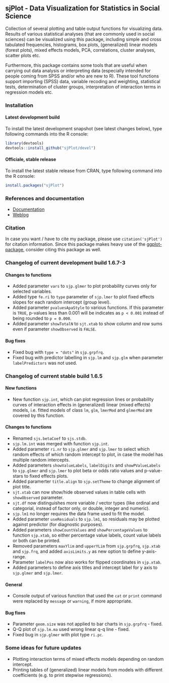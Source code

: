sjPlot - Data Visualization for Statistics in Social Science
------------------------------------------------------------------------------
Collection of several plotting and table output functions for visualizing data. Results of various statistical analyses (that are commonly used in social sciences) can be visualized using this package, including simple and cross tabulated frequencies, histograms, box plots, (generalized) linear models (forest plots), mixed effects models, PCA, correlations, cluster analyses, scatter plots etc.

Furthermore, this package contains some tools that are useful when carrying out data analysis or interpreting data (especially intended for people coming from SPSS and/or who are new to R). These tool functions support importing (SPSS) data, variable recoding and weighting, statistical tests, determination of cluster groups, interpretation of interaction terms in regression models etc.


### Installation

#### Latest development build

To install the latest development snapshot (see latest changes below), type following commands into the R console:

```r
library(devtools)
devtools::install_github("sjPlot/devel")
```

#### Officiale, stable release
To install the latest stable release from CRAN, type following command into the R console:

```r
install.packages("sjPlot")
```

### References and documentation

- [Documentation](http://www.strengejacke.de/sjPlot/)
- [Weblog](http://strengejacke.wordpress.com/sjplot-r-package/)


### Citation

In case you want / have to cite my package, please use `citation('sjPlot')` for citation information. Since this package makes heavy use of the [ggplot-package](http://cran.r-project.org/web/packages/ggplot2/index.html), consider citing this package as well.


### Changelog of current development build 1.6.7-3

#### Changes to functions
* Added parameter `vars` to `sjp.glmer` to plot probability curves only for selected variables.
* Added type `fe.ri` to `type` parameter of `sjp.lmer` to plot fixed effects slopes for each random intercept (group level).
* Added parameter `pvaluesApaStyle` to various functions. If this parameter is `TRUE`, p-values less than 0.001 will be indicates as `p < 0.001` instead of being rounded to `p = 0.000`.
* Added parameter `showTotalN` to `sjt.xtab` to show column and row sums even if parameter `showObserved` is `FALSE`.

#### Bug fixes
* Fixed bug with `type = "dots"` in `sjp.grpfrq`.
* Fixed bug with predictor labelling in `sjp.lm` and `sjp.glm` when parameter `labelPredictors` was not used.

### Changelog of current stable build 1.6.5

#### New functions
* New function `sjp.int`, which can plot regression lines or probability curves of interaction effects in (generalized) linear (mixed effects) models, i.e. fitted models of class `lm`, `glm`, `lmerMod` and `glmerMod` are covered by this function.

#### Changes to functions
* Renamed `sjs.betaCoef` to `sjs.stdb`.
* `sjp.lm.int` was merged with function `sjp.int`.
* Added parameter `ri.nr` to `sjp.glmer` and `sjp.lmer` to select which random effects of which random intercept to plot, in case the model has multiple random intercepts.
* Added parameters `showValueLabels`, `labelDigits` and `showPValueLabels` to `sjp.glmer` and `sjp.lmer` to plot beta or odds ratio values and p-value-stars to fixed effects plots.
* Added paramerter `title.align` to `sjp.setTheme` to change alignment of plot title.
* `sjt.xtab` can now show/hide observed values in table cells with `showObserved` parameter.
* `sjt.df` now distinguishes more variable / vector types (like ordinal and categorial, instead of factor only, or double, integer and numeric).
* `sjp.lm1` no longer requires the data frame used to fit the model.
* Added parameter `useResiduals` to `sjp.lm1`, so residuals may be plotted against predictor (for diagnostic purposes).
* Added parameters `showCountValues` and `showPercentageValues` to function `sjp.xtab`, so either percentage value labels, count value labels or both can be printed.
* Removed parameters `maxYlim` and `upperYLim` from `sjp.grpfrq`, `sjp.xtab` and `sjp.frq`, and added `axisLimits.y` as new option to define y-axis-range.
* Parameter `labelPos` now also works for flipped coordinates in `sjp.xtab`.
* Added parameters to define axis titles and intercept label for y axis to `sjp.glmer` and `sjp.lmer`.

#### General
* Console output of various function that used the `cat` or `print` command were replaced by `message` or `warning`, if more appropriate.

#### Bug fixes
* Parameter `geom.size` was not applied to bar charts in `sjp.grpfrq` - fixed.
* Q-Q plot of `sjp.lm.ma` used wrong linear q-q line - fixed.
* Fixed bug in `sjp.glmer` with plot type `ri.pc`.


### Some ideas for future updates
* Plotting interaction terms of mixed effects models depending on random intercept.
* Printing tables of (generalized) linear models from models with different coefficients (e.g. to print stepwise regressions).

